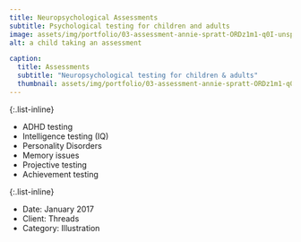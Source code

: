 ```yaml
---
title: Neuropsychological Assessments
subtitle: Psychological testing for children and adults
image: assets/img/portfolio/03-assessment-annie-spratt-ORDz1m1-q0I-unsplash.jpg
alt: a child taking an assessment

caption:
  title: Assessments
  subtitle: "Neuropsychological testing for children & adults"
  thumbnail: assets/img/portfolio/03-assessment-annie-spratt-ORDz1m1-q0I-unsplash-thumbnail.jpg
---
```


{:.list-inline}
- ADHD testing
- Intelligence testing (IQ)
- Personality Disorders
- Memory issues
- Projective testing
- Achievement testing


{:.list-inline}
- Date: January 2017
- Client: Threads
- Category: Illustration

